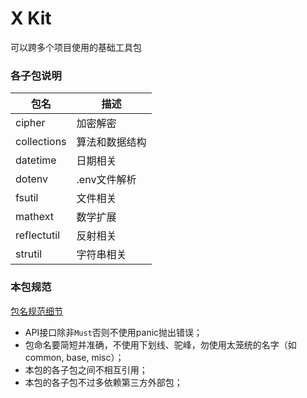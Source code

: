 # X Kit

可以跨多个项目使用的基础工具包

### 各子包说明

包名        |  描述
------------|-----------------------------
cipher      | 加密解密
collections | 算法和数据结构
datetime    | 日期相关
dotenv      | .env文件解析
fsutil      | 文件相关
mathext     | 数学扩展  
reflectutil | 反射相关
strutil     | 字符串相关  



### 本包规范

[包名规范细节](https://blog.golang.org/package-names)

* API接口除非`Must`否则不使用panic抛出错误；
* 包命名要简短并准确，不使用下划线、驼峰，勿使用太笼统的名字（如common, base, misc）；
* 本包的各子包之间不相互引用；
* 本包的各子包不过多依赖第三方外部包；
